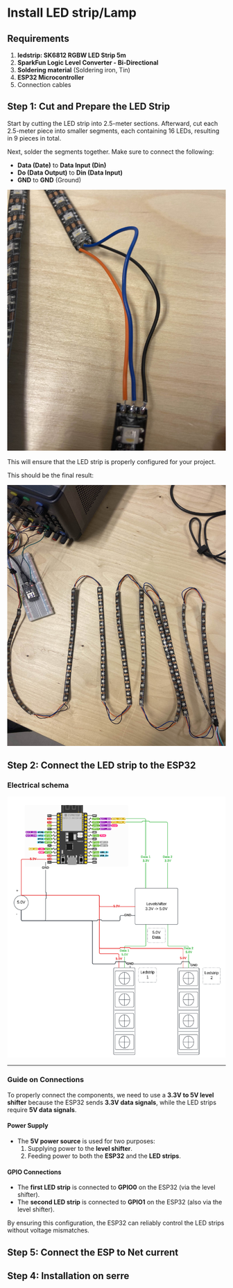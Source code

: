 # Install LED strip/Lamp

## Requirements
1. **ledstrip: SK6812 RGBW LED Strip 5m**
2. **SparkFun Logic Level Converter - Bi-Directional**
3. **Soldering material** (Soldering iron, Tin)
4. **ESP32 Microcontroller**
5. Connection cables

## Step 1: Cut and Prepare the LED Strip
Start by cutting the LED strip into 2.5-meter sections. Afterward, cut each 2.5-meter piece into smaller segments, each containing 16 LEDs, resulting in 9 pieces in total.

Next, solder the segments together. Make sure to connect the following:

- **Data (Date)** to **Data Input (Din)** 
- **Do (Data Output)** to **Din (Data Input)** 
- **GND** to **GND** (Ground)

<p align="center">
  <img src="./images/Leds_Connector.jpg" alt="Leds Connector" width="600" height="600"/>
</p>


This will ensure that the LED strip is properly configured for your project.

This should be the final result:

<p align="center">
  <img src="./images/Leds_Fully_Connected.jpg" alt="Leds Connector" width="600" height="600"/>
</p>

## Step 2: Connect the LED strip to the ESP32

### Electrical schema 

<p align="center">
  <img src=".././images/Wiring_architecture_diagram.png" alt="Leds Connector" width="600" height="600"/>
</p>

---

### Guide on Connections

To properly connect the components, we need to use a **3.3V to 5V level shifter** because the ESP32 sends **3.3V data signals**, while the LED strips require **5V data signals**. 

#### Power Supply
- The **5V power source** is used for two purposes:
  1. Supplying power to the **level shifter**.
  2. Feeding power to both the **ESP32** and the **LED strips**.

#### GPIO Connections
- The **first LED strip** is connected to **GPIO0** on the ESP32 (via the level shifter).
- The **second LED strip** is connected to **GPIO1** on the ESP32 (also via the level shifter).

By ensuring this configuration, the ESP32 can reliably control the LED strips without voltage mismatches.
 


## Step 5: Connect the ESP to Net current

## Step 4: Installation on serre

